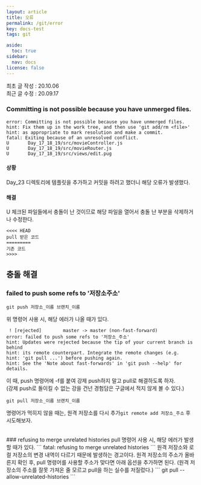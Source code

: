 ```yaml
---
layout: article
title: 오류
permalink: /git/error
key: docs-test
tags: git

aside:
  toc: true
sidebar:
  nav: docs
license: false
---
```

최초 글 작성 : 20.10.06  
최근 글 수정 : 20.09.17
<!--more-->
### Committing is not possible because you have unmerged files.  
```
error: Committing is not possible because you have unmerged files.
hint: Fix them up in the work tree, and then use 'git add/rm <file>'
hint: as appropriate to mark resolution and make a commit.
fatal: Exiting because of an unresolved conflict.
U       Day_17_18_19/src/movieController.js
U       Day_17_18_19/src/movieRouter.js
U       Day_17_18_19/src/views/edit.pug
```

#### 상황  
Day_23 디렉토리에 템플릿을 추가하고 커밋을 하려고 했더니 해당 오류가 발생했다.  

#### 해결  
U 체크된 파일들에서 충돌이 난 것이므로 해당 파일을 열어서 충돌 난 부분을 삭제하거나 수정한다.  
```
<<<< HEAD
pull 받은 코드
=========
기존 코드
>>>>
```


## 충돌 해결  
### failed to push some refs to '저장소주소'  
```
git push 저장소_이름 브랜치_이름
```
위 명령어 사용 시, 해당 에러가 나올 때가 있다.  
```
 ! [rejected]        master -> master (non-fast-forward)
error: failed to push some refs to '저장소_주소'
hint: Updates were rejected because the tip of your current branch is behind
hint: its remote counterpart. Integrate the remote changes (e.g.
hint: 'git pull ...') before pushing again.
hint: See the 'Note about fast-forwards' in 'git push --help' for details.
```
이 때, push 명령어에 -f를 붙여 강제 push하지 말고 pull로 해결하도록 하자.  
(강제 push로 돌이킬 수 없는 강을 건넌 경험담은 구글에서 적지 않게 볼 수 있다.)  

```
git pull 저장소_이름 브랜치_이름
``` 
명령어가 먹히지 않을 때는, 원격 저장소를 다시 추가`git remote add 저장소_주소` 후 시도해보자.  

<br/>
### refusing to merge unrelated histories
pull 명령어 사용 시, 해당 에러가 발생할 때가 있다.  
```
fatal: refusing to merge unrelated histories
```
원격 저장소와 로컬 저장소의 변경 내역이 다르기 때문에 발생하는 경고이다.  
원격 저장소의 주소가 올바른지 확인 후, pull 명령어를 사용할 주소가 맞다면 아래 옵션을 추가하면 된다.  
(원격 저장소의 주소를 잘못 가져온 줄 모르고 pull을 하는 실수를 저질렀다.)  
```
git pull --allow-unrelated-histories
```
